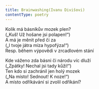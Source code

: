 ```yaml
---
title: Brainwashing(Ivanu Divišovi)
contentType: poetry
---
```


<section>

Kolik má básníkův mozek plen?  
(„Kuš! Už hošane jsi polapen!“)  
A má je měnit před či za  
(„I tvoje játra míza hypofýza!“)  
Resp. během výpovědi v zrcadlovém stání

</section>

<section>

Kde váženo zda básni či národu víc dluží  
(„Zpátky! Nechal jsi tady kůži!“)  
Ten kdo si zachránil jen holý mozek  
(„Na místo! Sednout! K noze!“)  
A místo odříkávání si zvolil odříkání?

</section>
